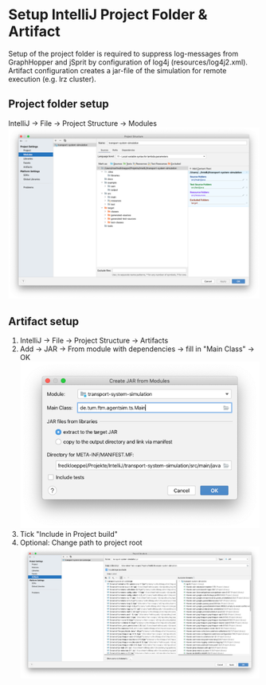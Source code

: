 # Setup IntelliJ Project Folder & Artifact
Setup of the project folder is required to suppress log-messages from GraphHopper and jSprit by configuration of log4j (resources/log4j2.xml). Artifact configuration creates a jar-file of the simulation for remote execution (e.g. lrz cluster).

## Project folder setup
IntelliJ -> File -> Project Structure -> Modules
![Project Configuration](configuration1.png)

## Artifact setup
1. IntelliJ -> File -> Project Structure -> Artifacts
2. Add -> JAR -> From module with dependencies -> fill in "Main Class" -> OK
![Artifact Configuration](configuration2.png)
3. Tick "Include in Project build"
4. Optional: Change path to project root
![Artifact Configuration](configuration3.png)


